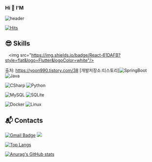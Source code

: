 ### Hi 👋 I'M 

<!--
**kkung-He/kkung-He** is a ✨ _special_ ✨ repository because its `README.md` (this file) appears on your GitHub profile.

Here are some ideas to get you started:

- 🔭 I’m currently working on ...
- 🌱 I’m currently learning ...
- 👯 I’m looking to collaborate on ...
- 🤔 I’m looking for help with ...
- 💬 Ask me about ...
- 📫 How to reach me: ...
- 😄 Pronouns: ...
- ⚡ Fun fact: ...
-->

![header](https://capsule-render.vercel.app/api?type=waving&color=404254&height=180&section=header&text=kkung-He&fontColor=ffffff&fontSize=42&desc=Kwon%20hyo-eun&descSize=20&animation=fadeIn)

[![Hits](https://hits.seeyoufarm.com/api/count/incr/badge.svg?url=https%3A%2F%2Fgithub.com%2Fsudole%2Fhit-counter&count_bg=%233795EA&title_bg=%23777171&icon=&icon_color=%23E7E7E7&title=hits&edge_flat=false)](https://hits.seeyoufarm.com)

## 😎 Skills
   <img src="https://img.shields.io/badge/React-61DAFB?style=flat&logo=Flutter&logoColor=white"/>

출처: https://yoon990.tistory.com/38 [개발저장소:티스토리]![SpringBoot](https://img.shields.io/badge/SpringBoot-6DB33F?style=flat-square&logo=springboot&logoColor=white) ![Java](https://img.shields.io/badge/Java-007396?style=flat-square&logo=java&logoColor=white) 

![CSharp](https://img.shields.io/badge/C++-00599C?style=flat-square&logo=cplusplus&logoColor=white) ![Python](https://img.shields.io/badge/Python-3776AB?style=flat-square&logo=python&logoColor=white)

![MySQL](https://img.shields.io/badge/MariaDB-003545?style=flat-square&logo=mariadb&logoColor=white) ![SQLite](https://img.shields.io/badge/SQLite-003B57?style=flat-square&logo=sqlite&logoColor=white)

![Docker](https://img.shields.io/badge/Kubernetes-326CE5?style=flat-square&logo=kubernetes&logoColor=white) ![Linux](https://img.shields.io/badge/Linux-FCC624?style=flat-square&logo=linux&logoColor=black)

## 📬 Contacts
[![Gmail Badge](https://img.shields.io/badge/Gmail-d14836?style-flat-square&logo=Gmail&logoColor=white&link=mailto:kkunghe.d@gmail.com)](mailto:resqpa79@gmail.com) <a target="_blank" href="https://sudole.tistory.com/"><img src="https://img.shields.io/badge/Tech blog-404254?style=flat-square&logo=Devpost&logoColor=white&link=https://sudole.tistory.com/"/>


[![Top Langs](https://github-readme-stats.vercel.app/api/top-langs/?username=kkunghe.d&layout=compact&theme=dracula)](https://github.com/anuraghazra/github-readme-stats)

[![Anurag's GitHub stats](https://github-readme-stats.vercel.app/api?username=sudole&theme=dracula)](https://github.com/anuraghazra/github-readme-stats)
